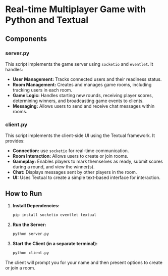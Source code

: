 # Real-time Multiplayer Game with Python and Textual

## Components

### server.py

This script implements the game server using `socketio` and `eventlet`.  It handles:

* **User Management:** Tracks connected users and their readiness status.
* **Room Management:** Creates and manages game rooms, including tracking users in each room.
* **Game Logic:** Handles starting new rounds, receiving player scores, determining winners, and broadcasting game events to clients.
* **Messaging:** Allows users to send and receive chat messages within rooms.

### client.py

This script implements the client-side UI using the Textual framework. It provides:

* **Connection:** use `socketio` for real-time communication.
* **Room Interaction:** Allows users to create or join rooms.
* **Gameplay:** Enables players to mark themselves as ready, submit scores during a round, and view the winner(s).
* **Chat:** Displays messages sent by other players in the room.
* **UI:** Uses Textual to create a simple text-based interface for interaction.

## How to Run

1. **Install Dependencies:**
    ```bash
    pip install socketio eventlet textual
    ```
2. **Run the Server:**
    ```bash
    python server.py
    ```
3. **Start the Client (in a separate terminal):**
    ```bash
    python client.py
    ```
The client will prompt you for your name and then present options to create or join a room.

